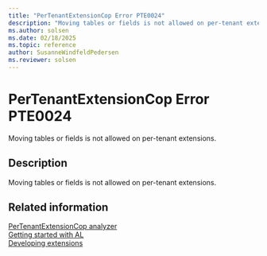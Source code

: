 ```yaml
---
title: "PerTenantExtensionCop Error PTE0024"
description: "Moving tables or fields is not allowed on per-tenant extensions."
ms.author: solsen
ms.date: 02/18/2025
ms.topic: reference
author: SusanneWindfeldPedersen
ms.reviewer: solsen
---
```

[//]: # (START>DO_NOT_EDIT)
[//]: # (IMPORTANT:Do not edit any of the content between here and the END>DO_NOT_EDIT.)
[//]: # (Any modifications should be made in the .xml files in the ModernDev repo.)
# PerTenantExtensionCop Error PTE0024
Moving tables or fields is not allowed on per-tenant extensions.

## Description
Moving tables or fields is not allowed on per-tenant extensions.

[//]: # (IMPORTANT: END>DO_NOT_EDIT)
## Related information  
[PerTenantExtensionCop analyzer](pertenantextensioncop.md)  
[Getting started with AL](../devenv-get-started.md)  
[Developing extensions](../devenv-dev-overview.md)  